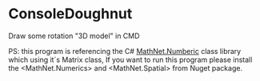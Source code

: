 # ConsoleDoughnut
Draw some rotation "3D model" in CMD

PS: this program is referencing the C# [MathNet.Numberic](https://numerics.mathdotnet.com/) class library which using it`s Matrix class, If you want to run this program please install the <MathNet.Numerics> and <MathNet.Spatial> from Nuget package.
